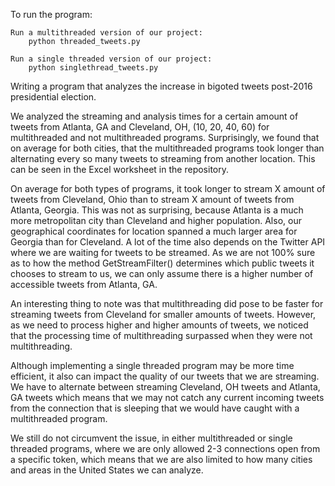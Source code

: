 
To run the program:
    
    Run a multithreaded version of our project:
        python threaded_tweets.py
    
    Run a single threaded version of our project:
        python singlethread_tweets.py

Writing a program that analyzes the increase in bigoted tweets post-2016 presidential election.

We analyzed the streaming and analysis times for a certain amount of tweets from Atlanta, GA and Cleveland, OH, (10, 20, 40, 60) for multithreaded and not multithreaded programs. Surprisingly, we found that on average for both cities, that the multithreaded programs took longer than alternating every so many tweets to streaming from another location. This can be seen in the Excel worksheet in the repository. 

On average for both types of programs, it took longer to stream X amount of tweets from Cleveland, Ohio than to stream X amount of tweets from Atlanta, Georgia. This was not as surprising, because Atlanta is a much more metropolitan city than Cleveland and higher population. Also, our geographical coordinates for location spanned a much larger area for Georgia than for Cleveland. A lot of the time also depends on the Twitter API where we are waiting for tweets to be streamed. As we are not 100% sure as to how the method GetStreamFilter() determines which public tweets it chooses to stream to us, we can only assume there is a higher number of accessible tweets from Atlanta, GA. 

An interesting thing to note was that multithreading did pose to be faster for streaming tweets from Cleveland for smaller amounts of tweets. However, as we need to process higher and higher amounts of tweets, we noticed that the processing time of multithreading surpassed when they were not multithreading. 

Although implementing a single threaded program may be more time efficient, it also can impact the quality of our tweets that we are streaming. We have to alternate between streaming Cleveland, OH tweets and Atlanta, GA tweets which means that we may not catch any current incoming tweets from the connection that is sleeping that we would have caught with a multithreaded program. 

We still do not circumvent the issue, in either multithreaded or single threaded programs, where we are only allowed 2-3 connections open from a specific token, which means that we are also limited to how many cities and areas in the United States we can analyze. 

